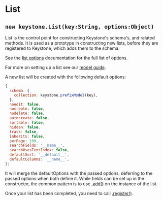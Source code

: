 # List

## `new keystone.List(key:String, options:Object)`

List is the control point for constructing Keystone's schema's, and related methods. It is used as a prototype in constructing new lists, before they are registered to Keystone, which adds them to the schema.

See the [list options](/api/list/options) documentation for the full list of options.

For more on setting up a list see our [model guide](/getting-started/setting-up/part-2).

A new list will be created with the following default options:

```javascript
{
  schema: {
    collection: keystone.prefixModel(key),
  },
  noedit: false,
  nocreate: false,
  nodelete: false,
  autocreate: false,
  sortable: false,
  hidden: false,
  track: false,
  inherits: false,
  perPage: 100,
  searchFields: '__name__',
  searchUsesTextIndex: false,
  defaultSort: '__default__',
  defaultColumns: '__name__',
};
```

It will merge the defaultOptions with the passed options, deferring to the passed options when both define it. While fields can be set up in the constructor, the common pattern is to use [.add()](/api/list/add) on the instance of the list.

Once your list has been completed, you need to call [.register()](/api/list/register).
